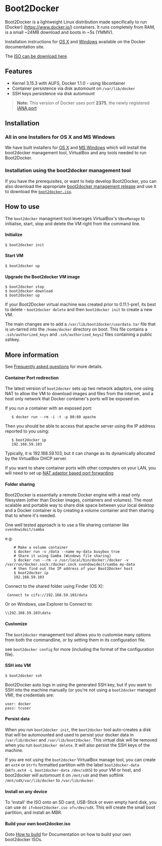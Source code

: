 Boot2Docker
===========

Boot2Docker is a lightweight Linux distribution made specifically to run [Docker]
(https://www.docker.io/) containers. It runs completely from RAM, is a small ~24MB
download and boots in ~5s (YMMV).


Installation instructions for [OS X](http://docs.docker.io/installation/mac/) and [Windows](http://docs.docker.io/installation/windows/) available on the Docker documentation site.


The [ISO can be download here](
https://github.com/boot2docker/boot2docker/releases).


## Features
* Kernel 3.15.3 with AUFS, Docker 1.1.0 - using libcontainer
* Container persistence via disk automount on `/var/lib/docker`
* SSH keys persistence via disk automount

> **Note:** This version of Docker uses port **2375**, the newly registered [IANA
> port](http://www.iana.org/assignments/service-names-port-numbers/service-names-port-numbers.xhtml?search=docker)

## Installation

### All in one Installers for OS X and MS Windows

We have built installers for [OS X](
https://github.com/boot2docker/osx-installer/releases) and [MS Windows](
https://github.com/boot2docker/windows-installer/releases) which will install
the boot2docker management tool, VirtualBox and any tools needed to run Boot2Docker.

### Installation using the boot2docker management tool

If you have the prerequisites, or want to help develop Boot2Docker, you can 
also download the appropriate [boot2docker management release](
https://github.com/boot2docker/boot2docker-cli/releases) and use it to download
the [`boot2docker.iso`](
https://github.com/boot2docker/boot2docker/releases).

## How to use
The `boot2docker` managment tool leverages VirtualBox's `VBoxManage` to
initialise, start, stop and delete the VM right from the command line.

#### Initialize
```
$ boot2docker init
```

#### Start VM
```
$ boot2docker up
```

#### Upgrade the Boot2docker VM image
```
$ boot2docker stop
$ boot2docker download
$ boot2docker up
```

If your Boot2Docker virtual machine was created prior to 0.11.1-pre1, its best to
delete -  `boot2docker delete` and then `boot2docker init` to create a new VM.

The main changes are to add a `/var/lib/boot2docker/userdata.tar` file that is
un-tarred into the `/home/docker` directory on boot. This file contains a
`.ssh/authorized_keys` and `.ssh/authorized_keys2` files containing a public sshkey.


## More information

See [Frequently asked questions](doc/FAQ.md) for more details.

#### Container Port redirection 

The latest version of `boot2docker` sets up two network adaptors, one using NAT
to allow the VM to download images and files from the internet, and a host only
network that Docker container's ports will be exposed on.

If you run a container with an exposed port:

```
   $ docker run --rm -i -t -p 80:80 apache
```

Then you should be able to access that apache server using the IP address reported
to you using:

```
   $ boot2docker ip
   192.168.59.103
```

Typically, it is 192.168.59.103, but it can change as its dynamically allocated
by the VirtualBox DHCP server.

If you want to share container ports with other computers on your LAN, you will
need to set up [NAT adaptor based port forwarding](
https://github.com/boot2docker/boot2docker/blob/master/doc/WORKAROUNDS.md)

#### Folder sharing

Boot2Docker is essentially a remote Docker engine with a read only filesystem
(other than Docker images, containers and volumes). The most scalable and portable
way to share disk space between your local desktop and a Docker container is by
creating a volume container and then sharing that to where it's needed.

One well tested approach is to use a file sharing container like `svendowideit/samba`

e.g:

```
    # Make a volume container
    $ docker run -v /data --name my-data busybox true
	# Share it using Samba (Windows file sharing)
	$ docker run --rm -v /usr/local/bin/docker:/docker -v /var/run/docker.sock:/docker.sock svendowideit/samba my-data
	# then find out the IP address of your Boot2Docker host
	$ boot2docker ip
	192.168.59.103
```
Connect to the shared folder using Finder (OS X):

	 Connect to cifs://192.168.59.103/data

Or on Windows, use Explorer to Connect to:

	\\192.168.59.103\data

#### Customize
The `boot2docker` management tool allows you to customise many options from both the
commandline, or by setting them in its configuration file.

see `boot2docker config` for more (including the format of the configuration file).


#### SSH into VM
```
$ boot2docker ssh
```
Boot2Docker auto logs in using the generated SSH key, but if you want to SSH into
the machine manually (or you're not using a `boot2docker` managed VM), the credentials are:
```
user: docker
pass: tcuser
```


#### Persist data
When you run `boot2docker init`, the `boot2docker` tool auto-creates
a disk that will be automounted and used to persist your docker data in
`/var/lib/docker` and `/var/lib/boot2docker`.
This virtual disk will be removed when you run `boot2docker delete`.
It will also persist the SSH keys of the machine.

If you are not using the `boot2docker` VirtualBox manage tool, you can create
an `ext4` or `btrfs` formatted partition with the label `boot2docker-data`
(`mkfs.ext4 -L boot2docker-data /dev/sdX5`) to your VM or host, and
boot2docker will automount it on `/mnt/sdX` and then softlink
`/mnt/sdX/var/lib/docker` to `/var/lib/docker`.


#### Install on any device
To 'install' the ISO onto an SD card, USB-Stick or even empty hard disk, you can
use `dd if=boot2docker.iso of=/dev/sdX`.
This will create the small boot partition, and install an MBR.


#### Build your own boot2docker.iso
Goto [How to build](doc/BUILD.md) for Documentation on how to build your own boot2docker ISOs.
